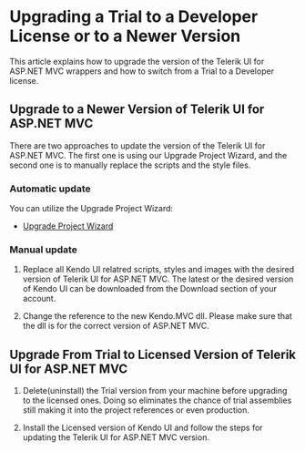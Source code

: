 # Upgrading a Trial to a Developer License or to a Newer Version

This article explains how to upgrade the version of the Telerik UI for ASP.NET MVC wrappers and how to switch from a Trial to a Developer license.

## Upgrade to a Newer Version of Telerik UI for ASP.NET MVC

There are two approaches to update the version of the Telerik UI for ASP.NET MVC. The first one is using our Upgrade Project Wizard, and the second one is to manually replace the scripts and the style files.

### Automatic update

You can utilize the Upgrade Project Wizard:

- [Upgrade Project Wizard](http://docs.telerik.com/aspnet-mvc/vs-integration/upgrade-wizard)

### Manual update

1) Replace all Kendo UI relatred scripts, styles and images with the desired version of Telerik UI for ASP.NET MVC. The latest or the desired version of Kendo UI can be downloaded from the Download section of your account.

2) Change the reference to the new Kendo.MVC dll. Please make sure that the dll is for the correct version of ASP.NET MVC.

## Upgrade From Trial to Licensed Version of Telerik UI for ASP.NET MVC

1) Delete(uninstall) the Trial version from your machine before upgrading to the licensed ones. Doing so eliminates the chance of trial assemblies still making it into the project references or even production.

2) Install the Licensed version of Kendo UI and follow the steps for updating the Telerik UI for ASP.NET MVC version.